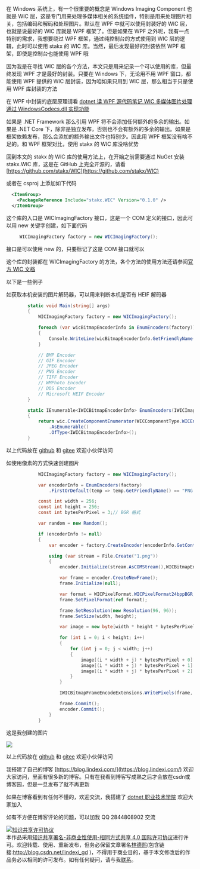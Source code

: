 
在 Windows 系统上，有一个很重要的概念是 Windows Imaging Component 也就是 WIC 层，这是专门用来处理多媒体相关的系统组件，特别是用来处理图片相关，包括编码和解码和处理图片。默认在 WPF 中就可以使用封装好的 WIC 层，也就是说最好的 WIC 库就是 WPF 框架了。但是如果在 WPF 之外呢，我有一点特别的需求，我想要绕过 WPF 框架，通过纯控制台的方式使用到 WIC 层的逻辑，此时可以使用 stakx 的 WIC 库。当然，最后发现最好的封装依然 WPF 框架，即使是控制台也能使用 WPF 哦

<!--more-->


<!-- 发布 -->

因为我是在寻找 WIC 层的各个方法，本文只是用来记录一个可以使用的库，但最终发现 WPF 才是最好的封装。只要在 Windows 下，无论用不用 WPF 窗口，都能使用 WPF 提供的 WIC 层封装，因为咱如果只用到 WIC 层，那么相当于只是使用 WPF 库封装的方法

在 WPF 中封装的底层原理请看 [dotnet 读 WPF 源代码笔记 WIC 多媒体图片处理通过 WindowsCodecs.dll 实现功能](https://blog.lindexi.com/post/dotnet-%E8%AF%BB-WPF-%E6%BA%90%E4%BB%A3%E7%A0%81%E7%AC%94%E8%AE%B0-WIC-%E5%A4%9A%E5%AA%92%E4%BD%93%E5%9B%BE%E7%89%87%E5%A4%84%E7%90%86%E9%80%9A%E8%BF%87-WindowsCodecs.dll-%E5%AE%9E%E7%8E%B0%E5%8A%9F%E8%83%BD.html )

如果是 .NET Framework 那么引用 WPF 将不会添加任何额外的多余的输出。如果是 .NET Core 下，除非是独立发布，否则也不会有额外的多余的输出。如果是框架依赖发布，那么会添加的额外输出文件也特别少。因此用 WPF 框架没有啥不足的。和 WPF 框架对比，使用 stakx 的 WIC 库没啥优势

回到本文的 stakx 的 WIC 库的使用方法上，在开始之前需要通过 NuGet 安装 stakx.WIC 库，这是在 GitHub 上完全开源的，请看 [https://github.com/stakx/WIC](https://github.com/stakx/WIC) 

或者在 csproj 上添加如下代码

```xml
  <ItemGroup>
    <PackageReference Include="stakx.WIC" Version="0.1.0" />
  </ItemGroup>
```

这个库的入口是 WICImagingFactory 接口，这是一个 COM 定义的接口，因此可以用 new 关键字创建，如下面代码

```csharp
     WICImagingFactory factory = new WICImagingFactory();
```

接口是可以使用 new 的，只要标记了这是 COM 接口就可以

这个库的封装都在 WICImagingFactory 的方法，各个方法的使用方法还请参阅[官方 WIC 文档](https://docs.microsoft.com/en-us/windows/win32/wic/-wic-lh)

以下是一些例子

如获取本机安装的图片解码器，可以用来判断本机是否有 HEIF 解码器

```csharp
        static void Main(string[] args)
        {
            WICImagingFactory factory = new WICImagingFactory();

            foreach (var wicBitmapEncoderInfo in EnumEncoders(factory))
            {
                Console.WriteLine(wicBitmapEncoderInfo.GetFriendlyName());
            }

            // BMP Encoder
            // GIF Encoder
            // JPEG Encoder
            // PNG Encoder
            // TIFF Encoder
            // WMPhoto Encoder
            // DDS Encoder
            // Microsoft HEIF Encoder
        }

        static IEnumerable<IWICBitmapEncoderInfo> EnumEncoders(IWICImagingFactory wic)
        {
            return wic.CreateComponentEnumerator(WICComponentType.WICEncoder, WICComponentEnumerateOptions.WICComponentEnumerateDefault)
                .AsEnumerable()
                .OfType<IWICBitmapEncoderInfo>();
        }
```

以上代码放在 [github](https://github.com/lindexi/lindexi_gd/tree/0129f0e7/HairleakaibaniWawfeahewur ) 和 [gitee](https://gitee.com/lindexi/lindexi_gd/tree/0129f0e7/HairleakaibaniWawfeahewur ) 欢迎小伙伴访问

如使用像素的方式快速创建图片

```csharp
            WICImagingFactory factory = new WICImagingFactory();

            var encoderInfo = EnumEncoders(factory)
                .FirstOrDefault(temp => temp.GetFriendlyName() == "PNG Encoder");

            const int width = 256;
            const int height = 256;
            const int bytesPerPixel = 3;// BGR 格式

            var random = new Random();

            if (encoderInfo != null)
            {
                var encoder = factory.CreateEncoder(encoderInfo.GetContainerFormat());

                using (var stream = File.Create("1.png"))
                {
                    encoder.Initialize(stream.AsCOMStream(),WICBitmapEncoderCacheOption.WICBitmapEncoderNoCache);

                    var frame = encoder.CreateNewFrame();
                    frame.Initialize(null);

                    var format = WICPixelFormat.WICPixelFormat24bppBGR;
                    frame.SetPixelFormat(ref format);

                    frame.SetResolution(new Resolution(96, 96));
                    frame.SetSize(width, height);

                    var image = new byte[width * height * bytesPerPixel];

                    for (int i = 0; i < height; i++)
                    {
                        for (int j = 0; j < width; j++)
                        {
                            image[(i * width + j) * bytesPerPixel + 0] = (byte)random.Next(255);
                            image[(i * width + j) * bytesPerPixel + 1] = (byte)random.Next(255);
                            image[(i * width + j) * bytesPerPixel + 2] = (byte)random.Next(255);
                        }
                    }

                    IWICBitmapFrameEncodeExtensions.WritePixels(frame, height, width * bytesPerPixel, image);

                    frame.Commit();
                    encoder.Commit();
                }
            }
```

这是我创建的图片

<!-- ![](image/dotnet 在 Windows 系统上使用 stakx 的 WIC 库/dotnet 在 Windows 系统上使用 stakx 的 WIC 库0.png) -->

![](https://i.loli.net/2021/03/26/Ji4A2eNrz5PVL8g.jpg)

以上代码放在 [github](https://github.com/lindexi/lindexi_gd/tree/dccc43c6/HairleakaibaniWawfeahewur ) 和 [gitee](https://gitee.com/lindexi/lindexi_gd/tree/dccc43c6/HairleakaibaniWawfeahewur ) 欢迎小伙伴访问



我搭建了自己的博客 [https://blog.lindexi.com/](https://blog.lindexi.com/) 欢迎大家访问，里面有很多新的博客。只有在我看到博客写成熟之后才会放在csdn或博客园，但是一旦发布了就不再更新

如果在博客看到有任何不懂的，欢迎交流，我搭建了 [dotnet 职业技术学院](https://t.me/dotnet_campus) 欢迎大家加入

如有不方便在博客评论的问题，可以加我 QQ 2844808902 交流

<a rel="license" href="http://creativecommons.org/licenses/by-nc-sa/4.0/"><img alt="知识共享许可协议" style="border-width:0" src="https://licensebuttons.net/l/by-nc-sa/4.0/88x31.png" /></a><br />本作品采用<a rel="license" href="http://creativecommons.org/licenses/by-nc-sa/4.0/">知识共享署名-非商业性使用-相同方式共享 4.0 国际许可协议</a>进行许可。欢迎转载、使用、重新发布，但务必保留文章署名[林德熙](http://blog.csdn.net/lindexi_gd)(包含链接:http://blog.csdn.net/lindexi_gd )，不得用于商业目的，基于本文修改后的作品务必以相同的许可发布。如有任何疑问，请与我[联系](mailto:lindexi_gd@163.com)。